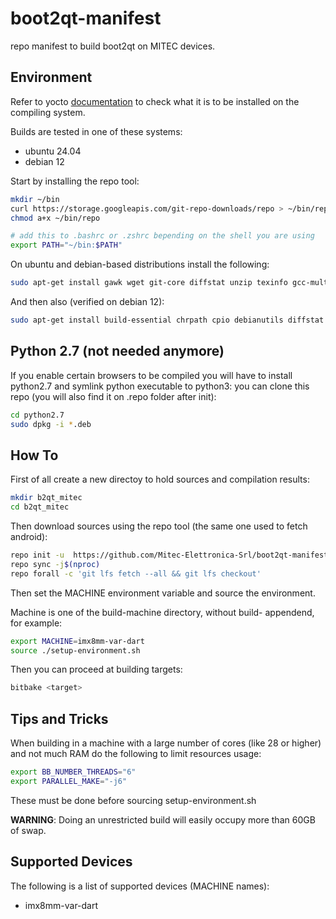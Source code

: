 # boot2qt-manifest

repo manifest to build boot2qt on MITEC devices.


## Environment

Refer to yocto [documentation](https://docs.yoctoproject.org/2.0/yocto-project-qs/yocto-project-qs.html) to check what it is to be installed on the compiling system.

Builds are tested in one of these systems:
  - ubuntu 24.04
  - debian 12

Start by installing the repo tool:

```sh
mkdir ~/bin
curl https://storage.googleapis.com/git-repo-downloads/repo > ~/bin/repo
chmod a+x ~/bin/repo

# add this to .bashrc or .zshrc bepending on the shell you are using
export PATH="~/bin:$PATH"
```

On ubuntu and debian-based distributions install the following:

```sh
sudo apt-get install gawk wget git-core diffstat unzip texinfo gcc-multilib build-essential chrpath socat libsdl1.2-dev xterm file git git-lfs nano libxkbcommon-tools libclang-dev btrfs-progs parted
```

And then also (verified on debian 12):

```sh
sudo apt-get install build-essential chrpath cpio debianutils diffstat file gawk gcc git iputils-ping libacl1 liblz4-tool locales python3 python3-git python3-jinja2 python3-pexpect python3-pip python3-subunit socat texinfo unzip wget xz-utils zstd
```

## Python 2.7 (not needed anymore)

If you enable certain browsers to be compiled you will have to install python2.7 and symlink python executable to python3: you can clone this repo (you will also find it on .repo folder after init):

```sh
cd python2.7
sudo dpkg -i *.deb
```


## How To

First of all create a new directoy to hold sources and compilation results:
```sh
mkdir b2qt_mitec
cd b2qt_mitec
```

Then download sources using the repo tool (the same one used to fetch android):

```sh
repo init -u  https://github.com/Mitec-Elettronica-Srl/boot2qt-manifest.git -m scarthgap.xml
repo sync -j$(nproc)
repo forall -c 'git lfs fetch --all && git lfs checkout'
```

Then set the MACHINE environment variable and source the environment.

Machine is one of the build-machine directory, without build- appendend, for example:

```sh
export MACHINE=imx8mm-var-dart
source ./setup-environment.sh
```

Then you can proceed at building targets:

```sh
bitbake <target>
```

## Tips and Tricks

When building in a machine with a large number of cores (like 28 or higher) and not much RAM do the following to limit resources usage:
```sh
export BB_NUMBER_THREADS="6"
export PARALLEL_MAKE="-j6"
```

These must be done before sourcing setup-environment.sh

__WARNING__: Doing an unrestricted build will easily occupy more than 60GB of swap.

## Supported Devices

The following is a list of supported devices (MACHINE names):
  - imx8mm-var-dart

